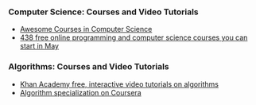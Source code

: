 ### Computer Science: Courses and Video Tutorials
- [Awesome Courses in Computer Science](https://github.com/prakhar1989/awesome-courses)
- [438 free online programming and computer science courses you can start in May](https://medium.freecodecamp.com/438-free-online-programming-computer-science-courses-you-can-start-in-may-aa316e4195fc)

### Algorithms: Courses and Video Tutorials
- [Khan Academy free, interactive video tutorials on algorithms](https://www.khanacademy.org/computing/computer-science/algorithms)
- [Algorithm specialization on Coursera](https://www.coursera.org/specializations/algorithms)
